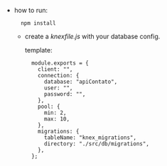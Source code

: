 * how to run:
  ```
    npm install
  ```
  - create a _knexfile.js_ with your database config.
  
    template:
    ```
      module.exports = {
        client: "",
        connection: {
          database: "apiContato",
          user: "",
          password: "",
        },
        pool: {
          min: 2,
          max: 10,
        },
        migrations: {
          tableName: "knex_migrations",
          directory: "./src/db/migrations",
        },
      };
    ```
